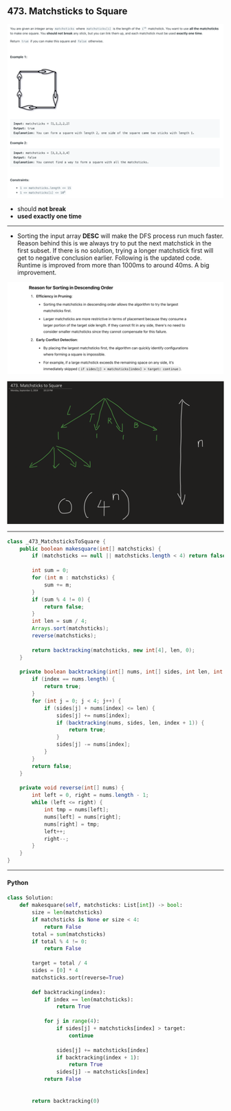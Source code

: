 ## 473. Matchsticks to Square
![](img/2024-09-02-18-27-47.png)

- should **not break**
- **used exactly one time**

---

- Sorting the input array **DESC** will make the DFS process run much faster. Reason behind this is we always try to put the next 
  matchstick in the first subset. If there is no solution, trying a longer matchstick first will get to negative conclusion earlier. 
  Following is the updated code. Runtime is improved from more than 1000ms to around 40ms. A big improvement.

![](img/2025-01-15-12-53-10.png)

![](img/2024-09-02-22-24-48.png)

---

```java
class _473_MatchsticksToSquare {
    public boolean makesquare(int[] matchsticks) {
        if (matchsticks == null || matchsticks.length < 4) return false;

        int sum = 0;
        for (int m : matchsticks) {
            sum += m;
        }
        if (sum % 4 != 0) {
            return false;
        }
        int len = sum / 4;
        Arrays.sort(matchsticks);
        reverse(matchsticks);

        return backtracking(matchsticks, new int[4], len, 0);
    }

    private boolean backtracking(int[] nums, int[] sides, int len, int index) {
        if (index == nums.length) {
            return true;
        }
        for (int j = 0; j < 4; j++) {
            if (sides[j] + nums[index] <= len) {
                sides[j] += nums[index];
                if (backtracking(nums, sides, len, index + 1)) {
                    return true;
                }
                sides[j] -= nums[index];
            }
        }
        return false;
    }

    private void reverse(int[] nums) {
        int left = 0, right = nums.length - 1;
        while (left <= right) {
            int tmp = nums[left];
            nums[left] = nums[right];
            nums[right] = tmp;
            left++;
            right--;
        }
    }
}
```
---

#### Python

```py
class Solution:
    def makesquare(self, matchsticks: List[int]) -> bool:
        size = len(matchsticks)
        if matchsticks is None or size < 4:
            return False
        total = sum(matchsticks)
        if total % 4 != 0:
            return False

        target = total / 4
        sides = [0] * 4
        matchsticks.sort(reverse=True)

        def backtracking(index):
            if index == len(matchsticks):
                return True

            for j in range(4):
                if sides[j] + matchsticks[index] > target:
                    continue

                sides[j] += matchsticks[index]
                if backtracking(index + 1):
                    return True
                sides[j] -= matchsticks[index]
            return False


        return backtracking(0)
```